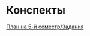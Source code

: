 # Конспекты
[План на 5-й семестр/Задания](https://docs.google.com/document/d/1-vk0suU0OSCSsmfH-8w3PFDjt_Jiu13HQUXKto1jHXo/edit?usp=sharing)

